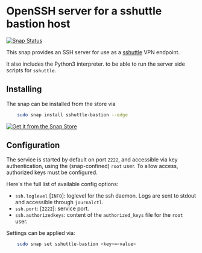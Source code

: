 # OpenSSH server for a sshuttle bastion host

[![Snap Status](https://build.snapcraft.io/badge/albertodonato/sshuttle-bastion-snap.svg)](https://build.snapcraft.io/user/albertodonato/sshuttle-bastion-snap)

This snap provides an SSH server for use as a [sshuttle](https://github.com/sshuttle/sshuttle) VPN endpoint.

It also includes the Python3 interpreter. to be able to run the server side scripts for `sshuttle`.

## Installing

The snap can be installed from the store via

```bash
    sudo snap install sshuttle-bastion --edge
```

[![Get it from the Snap Store](https://snapcraft.io/static/images/badges/en/snap-store-black.svg)](https://snapcraft.io/sshuttle-bastion)


## Configuration

The service is started by default on port `2222`, and accessible via key authentication, using the (snap-confined) `root` user.
To allow access, authorized keys must be configured.

Here's the full list of available config options:

- `ssh.loglevel` [`INFO`]: loglevel for the ssh daemon. Logs are sent to stdout and accessible through `journalctl`.
- `ssh.port`: [`2222`]: service port.
- `ssh.authorizedkeys`: content of the `authorized_keys` file for the `root` user.

Settings can be applied via:

```bash
    sudo snap set sshuttle-bastion <key>=<value>
```
